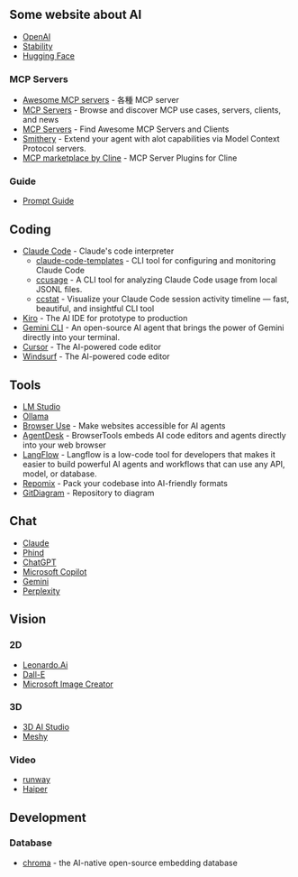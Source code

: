 
## Some website about AI

- [OpenAI](https://openai.com/)
- [Stability](https://stability.ai/)
- [Hugging Face](https://huggingface.co/)

### MCP Servers

- [Awesome MCP servers](https://github.com/appcypher/awesome-mcp-servers) - 各種 MCP server
- [MCP Servers](https://www.pulsemcp.com/) - Browse and discover MCP use cases, servers, clients, and news
- [MCP Servers](https://mcp.so/) - Find Awesome MCP Servers and Clients
- [Smithery](https://smithery.ai/) - Extend your agent with alot capabilities via Model Context Protocol servers.
- [MCP marketplace by Cline](https://cline.bot/mcp-marketplace) - MCP Server Plugins for Cline
  
### Guide

- [Prompt Guide](https://www.promptingguide.ai/)

## Coding

- [Claude Code](https://claude.ai/code) - Claude's code interpreter
  - [claude-code-templates](https://aitmpl.com/) - CLI tool for configuring and monitoring Claude Code
  - [ccusage](https://github.com/ryoppippi/ccusage) - A CLI tool for analyzing Claude Code usage from local JSONL files.
  - [ccstat](https://github.com/ktny/ccstat) - Visualize your Claude Code session activity timeline — fast, beautiful, and insightful CLI tool
- [Kiro](https://kiro.dev/) - The AI IDE for prototype to production
- [Gemini CLI](https://github.com/google-gemini/gemini-cli) - An open-source AI agent that brings the power of Gemini directly into your terminal.
- [Cursor](https://cursor.so/) - The AI-powered code editor
- [Windsurf](https://windsurf.com/) - The AI-powered code editor

## Tools

- [LM Studio](https://lmstudio.ai/)
- [Ollama](https://ollama.com/)
- [Browser Use](https://github.com/browser-use/browser-use) - Make websites accessible for AI agents
- [AgentDesk](https://www.agentdesk.ai/) - BrowserTools embeds AI code editors and agents directly into your web browser
- [LangFlow](https://www.langflow.org/) - Langflow is a low-code tool for developers that makes it easier to build powerful AI agents and workflows that can use any API, model, or database.
- [Repomix](https://github.com/yamadashy/repomix) - Pack your codebase into AI-friendly formats
- [GitDiagram](https://github.com/ahmedkhaleel2004/gitdiagram) - Repository to diagram

## Chat

- [Claude](https://claude.ai/)
- [Phind](https://www.phind.com/)
- [ChatGPT](https://chatgpt.com/)
- [Microsoft Copilot](https://copilot.microsoft.com/)
- [Gemini](https://gemini.google.com/)
- [Perplexity](https://www.perplexity.ai/)

## Vision

### 2D

- [Leonardo.Ai](https://leonardo.ai/)
- [Dall-E](https://openai.com/index/dall-e-3/)
- [Microsoft Image Creator](https://www.bing.com/images/create)
  
### 3D
  
- [3D AI Studio](https://www.3daistudio.com/)
- [Meshy](https://www.meshy.ai/zh/)

### Video

- [runway](https://runwayml.com/)
- [Haiper](https://haiper.ai/)

## Development

### Database

- [chroma](https://github.com/chroma-core/chroma) - the AI-native open-source embedding database
